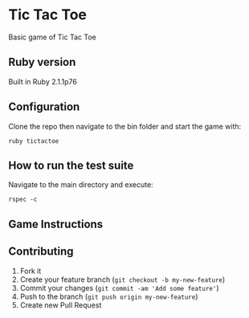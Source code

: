 # Tic Tac Toe
Basic game of Tic Tac Toe

## Ruby version
Built in Ruby 2.1.1p76

## Configuration
Clone the repo then navigate to the bin folder and start the game with:
```
ruby tictactoe
```

## How to run the test suite
Navigate to the main directory and execute:
```
rspec -c
```

## Game Instructions

## Contributing
1. Fork it
2. Create your feature branch (`git checkout -b my-new-feature`)
3. Commit your changes (`git commit -am 'Add some feature'`)
4. Push to the branch (`git push origin my-new-feature`)
5. Create new Pull Request
